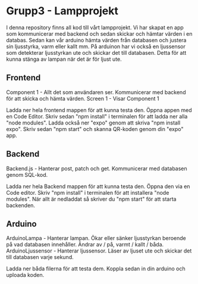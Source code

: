 # Grupp3 - Lampprojekt
I denna repository finns all kod till vårt lampprojekt. Vi har skapat en app som kommunicerar med backend och sedan skickar och hämtar värden i en databas. Sedan kan vår arduino hämta värden från databasen och justera sin ljusstyrka, varm eller kallt mm. På arduinon har vi också en ljussensor som detekterar ljusstyrkan ute och skickar det till databasen. Detta för att kunna stänga av lampan när det är för ljust ute.

## Frontend

Component 1 - Allt det som användaren ser. Kommunicerar med backend för att skicka och hämta värden.
Screen 1 - Visar Component 1

Ladda ner hela frontend mappen för att kunna testa den. Öppna appen med en Code Editor. Skriv sedan "npm install" i terminalen för att ladda ner alla "node modules". Ladda också ner "expo" genom att skriva "npm install expo". Skriv sedan "npm start" och skanna QR-koden genom din "expo" app.

## Backend

Backend.js - Hanterar post, patch och get. Kommunicerar med databasen genom SQL-kod.

Ladda ner hela Backend mappen för att kunna testa den. Öppna den via en Code editor. Skriv "npm install" i terminalen för att installera "node modules". När allt är nedladdat så skriver du "npm start" för att starta backenden.

## Arduino

ArduinoLampa - Hanterar lampan. Ökar eller sänker ljusstyrkan beroende på vad databasen innehåller. Ändrar av / på, varmt / kallt / båda.
ArduinoLjussensor - Hanterar ljussensor. Läser av ljuset ute och skickar det till databasen varje sekund.

Ladda ner båda filerna för att testa dem. Koppla sedan in din arduino och uploada koden.
